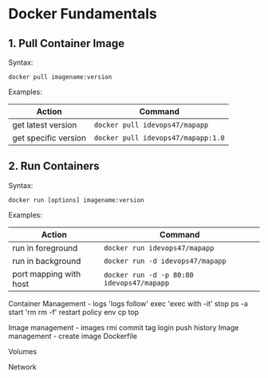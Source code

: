 # Docker Fundamentals

## 1. Pull Container Image
Syntax:
```
docker pull imagename:version
```
Examples: 

| Action        | Command       | 
|-------------  | ------------- |
|get latest version| ```docker pull idevops47/mapapp``` |
|get specific version| ```docker pull idevops47/mapapp:1.0``` |

## 2. Run Containers
Syntax:
```
docker run [options] imagename:version
```
Examples: 

| Action        | Command       | 
|-------------  | ------------- |
|run in foreground| ```docker run idevops47/mapapp``` |
|run in background| ```docker run -d idevops47/mapapp``` |
|port mapping with host| ```docker run -d -p 80:80 idevops47/mapapp``` |




Container Management - logs 'logs follow' exec 'exec with -it' stop ps -a start 'rm rm -f' restart policy env cp top 

Image management - images rmi commit tag login push history
Image management - create image Dockerfile

Volumes

Network



